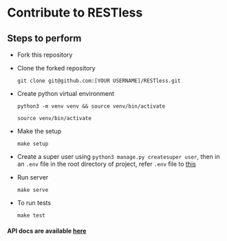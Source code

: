 # Contribute to RESTless

## Steps to perform

+ Fork this repository

+ Clone the forked repository
  ```
  git clone git@github.com:[YOUR USERNAME]/RESTless.git
  ```

+ Create python virtual environment
  ```
  python3 -m venv venv && source venv/bin/activate
  ```
  ```
  source venv/bin/activate
  ```
+ Make the setup
  ```
  make setup
  ```

+ Create a super user using `python3 manage.py createsuper user`, then in an `.env` file in the root directory of project, refer `.env` file to [this](../.env.example)

+ Run server
  ```
  make serve
  ```

+ To run tests
  ```
  make test
  ```

#### API docs are available [here](./api.md)